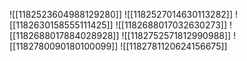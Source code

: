 ![[1182523604988129280]]
![[1182527014630113282]]
![[1182630158555111425]]
![[1182688017032630273]]
![[1182688017884028928]]
![[1182752571812990988]]
![[1182780090180100099]]
![[1182781120624156675]]
